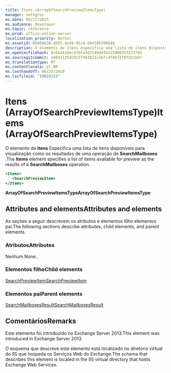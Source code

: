 ```yaml
---
title: Itens (ArrayOfSearchPreviewItemsType)
manager: sethgros
ms.date: 09/17/2015
ms.audience: Developer
ms.topic: reference
ms.prod: office-online-server
localization_priority: Normal
ms.assetid: 6b860638-d655-4a49-91c4-60e59b596b48
description: O elemento de itens especifica uma lista de itens disponíveis para visualização como os resultados de uma operação de SearchMailboxes.
ms.openlocfilehash: 6c6b4410ec4f6fa3d7c49d43b515908353233794
ms.sourcegitcommit: 34041125dc8c5f993b21cebfc4f8b72f0fd2cb6f
ms.translationtype: MT
ms.contentlocale: pt-BR
ms.lasthandoff: 06/25/2018
ms.locfileid: "19824153"
---
```

# <a name="items-arrayofsearchpreviewitemstype"></a><span data-ttu-id="a00fe-103">Itens (ArrayOfSearchPreviewItemsType)</span><span class="sxs-lookup"><span data-stu-id="a00fe-103">Items (ArrayOfSearchPreviewItemsType)</span></span>

<span data-ttu-id="a00fe-104">O elemento de **itens** Especifica uma lista de itens disponíveis para visualização como os resultados de uma operação de **SearchMailboxes** .</span><span class="sxs-lookup"><span data-stu-id="a00fe-104">The **Items** element specifies a list of items available for preview as the results of a **SearchMailboxes** operation.</span></span> 
  
```XML
<Items>
   <SearchPreviewItem>
</Items>
```

 <span data-ttu-id="a00fe-105">**ArrayOfSearchPreviewItemsType**</span><span class="sxs-lookup"><span data-stu-id="a00fe-105">**ArrayOfSearchPreviewItemsType**</span></span>
## <a name="attributes-and-elements"></a><span data-ttu-id="a00fe-106">Attributes and elements</span><span class="sxs-lookup"><span data-stu-id="a00fe-106">Attributes and elements</span></span>

<span data-ttu-id="a00fe-107">As seções a seguir descrevem os atributos e elementos filho elementos pai.</span><span class="sxs-lookup"><span data-stu-id="a00fe-107">The following sections describe attributes, child elements, and parent elements.</span></span>
  
### <a name="attributes"></a><span data-ttu-id="a00fe-108">Atributos</span><span class="sxs-lookup"><span data-stu-id="a00fe-108">Attributes</span></span>

<span data-ttu-id="a00fe-109">Nenhum.</span><span class="sxs-lookup"><span data-stu-id="a00fe-109">None.</span></span>
  
### <a name="child-elements"></a><span data-ttu-id="a00fe-110">Elementos filho</span><span class="sxs-lookup"><span data-stu-id="a00fe-110">Child elements</span></span>

[<span data-ttu-id="a00fe-111">SearchPreviewItem</span><span class="sxs-lookup"><span data-stu-id="a00fe-111">SearchPreviewItem</span></span>](searchpreviewitem.md)
  
### <a name="parent-elements"></a><span data-ttu-id="a00fe-112">Elementos pai</span><span class="sxs-lookup"><span data-stu-id="a00fe-112">Parent elements</span></span>

[<span data-ttu-id="a00fe-113">SearchMailboxesResult</span><span class="sxs-lookup"><span data-stu-id="a00fe-113">SearchMailboxesResult</span></span>](searchmailboxesresult.md)
  
## <a name="remarks"></a><span data-ttu-id="a00fe-114">Comentários</span><span class="sxs-lookup"><span data-stu-id="a00fe-114">Remarks</span></span>

<span data-ttu-id="a00fe-115">Este elemento foi introduzido no Exchange Server 2013.</span><span class="sxs-lookup"><span data-stu-id="a00fe-115">This element was introduced in Exchange Server 2013.</span></span>
  
<span data-ttu-id="a00fe-116">O esquema que descreve este elemento está localizado no diretório virtual do IIS que hospeda os Serviços Web do Exchange.</span><span class="sxs-lookup"><span data-stu-id="a00fe-116">The schema that describes this element is located in the IIS virtual directory that hosts Exchange Web Services.</span></span>
  

